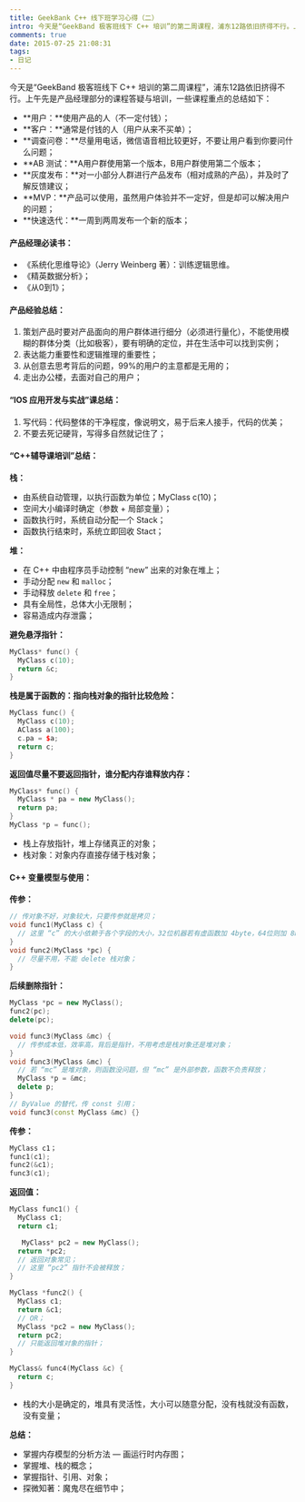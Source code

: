 ```yaml
---
title: GeekBank C++ 线下班学习心得（二）
intro: 今天是“GeekBand 极客班线下 C++ 培训”的第二周课程，浦东12路依旧挤得不行。上午先是产品经理部分的课程答疑与培训，一些课程重点的总结如下。
comments: true
date: 2015-07-25 21:08:31
tags:
- 日记
---
```


今天是“GeekBand 极客班线下 C++ 培训的第二周课程”，浦东12路依旧挤得不行。上午先是产品经理部分的课程答疑与培训，一些课程重点的总结如下：

* **用户：**使用产品的人（不一定付钱）；
* **客户：**通常是付钱的人（用户从来不买单）；
* **调查问卷：**尽量用电话，微信语音相比较更好，不要让用户看到你要问什么问题；
* **AB 测试：**A用户群使用第一个版本，B用户群使用第二个版本；
* **灰度发布：**对一小部分人群进行产品发布（相对成熟的产品），并及时了解反馈建议；
* **MVP：**产品可以使用，虽然用户体验并不一定好，但是却可以解决用户的问题；
* **快速迭代：**一周到两周发布一个新的版本；

#### 产品经理必读书：

* 《系统化思维导论》（Jerry Weinberg 著）：训练逻辑思维。
* 《精英数据分析》；
* 《从0到1》；

#### 产品经验总结：

1. 策划产品时要对产品面向的用户群体进行细分（必须进行量化），不能使用模糊的群体分类（比如极客），要有明确的定位，并在生活中可以找到实例；
2. 表达能力重要性和逻辑推理的重要性；
3. 从创意去思考背后的问题，99%的用户的主意都是无用的；
4. 走出办公楼，去面对自己的用户；



#### “IOS 应用开发与实战”课总结：

1. 写代码：代码整体的干净程度，像说明文，易于后来人接手，代码的优美；
2. 不要去死记硬背，写得多自然就记住了；



#### “C++辅导课培训”总结：

**栈：**

* 由系统自动管理，以执行函数为单位；MyClass c(10)；
* 空间大小编译时确定（参数 + 局部变量）；
* 函数执行时，系统自动分配一个 Stack；
* 函数执行结束时，系统立即回收 Stact；


**堆：**

* 在 C++ 中由程序员手动控制 “new” 出来的对象在堆上；
* 手动分配 `new` 和 `malloc`；
* 手动释放 `delete` 和 `free`；
* 具有全局性，总体大小无限制；
* 容易造成内存泄露；



**避免悬浮指针：**

```cpp
MyClass* func() {
  MyClass c(10);
  return &c;
}
```

**栈是属于函数的：指向栈对象的指针比较危险：**

```cpp
MyClass func() {
  MyClass c(10);
  AClass a(100);
  c.pa = $a;
  return c;
}
```

**返回值尽量不要返回指针，谁分配内存谁释放内存：**

```cpp
MyClass* func() {
  MyClass * pa = new MyClass();
  return pa;
}
MyClass *p = func();
```

* 栈上存放指针，堆上存储真正的对象；
* 栈对象：对象内存直接存储于栈对象；


#### C++ 变量模型与使用：

**传参：**

```cpp
// 传对象不好，对象较大，只要传参就是拷贝；
void func1(MyClass c) {
  // 这里 “c” 的大小依赖于各个字段的大小，32位机器若有虚函数加 4byte，64位则加 8byte；
}
void func2(MyClass *pc) {
  // 尽量不用，不能 delete 栈对象；
}
```

**后续删除指针：**

```cpp
MyClass *pc = new MyClass();
func2(pc);
delete(pc);
```

```cpp
void func3(MyClass &mc) {
  // 传参成本低，效率高，背后是指针，不用考虑是栈对象还是堆对象；
}
void func3(MyClass &mc) {
  // 若 “mc” 是堆对象，则函数没问题，但 “mc” 是外部参数，函数不负责释放；
  MyClass *p = &mc;
  delete p;
}
// ByValue 的替代，传 const 引用；
void func3(const MyClass &mc) {}
```

**传参：**


```cpp
MyClass c1；
func1(c1);
func2(&c1);
func3(c1);	
```

**返回值：**

```cpp
MyClass func1() {
  MyClass c1;
  return c1;

   MyClass* pc2 = new MyClass();
  return *pc2;
  // 返回对象常见；
  // 这里 “pc2” 指针不会被释放；
}

MyClass *func2() {
  MyClass c1;
  return &c1;
  // OR；
  MyClass *pc2 = new MyClass();
  return pc2;
  // 只能返回堆对象的指针；
}

MyClass& func4(MyClass &c) {
  return c;
}	
```

* 栈的大小是确定的，堆具有灵活性，大小可以随意分配，没有栈就没有函数，没有变量；

**总结：**

* 掌握内存模型的分析方法 — 画运行时内存图；
* 掌握堆、栈的概念；
* 掌握指针、引用、对象；
* 探微知著：魔鬼尽在细节中；
